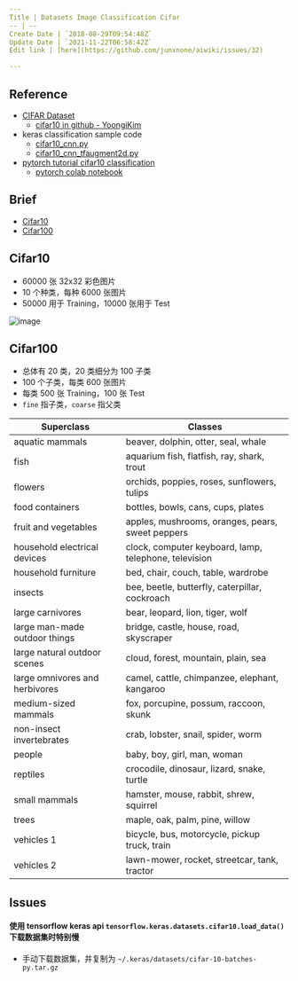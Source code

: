 ```yaml
---
Title | Datasets Image Classification Cifar
-- | --
Create Date | `2018-08-29T09:54:48Z`
Update Date | `2021-11-22T06:58:42Z`
Edit link | [here](https://github.com/junxnone/aiwiki/issues/32)

---
```

## Reference
- [CIFAR Dataset](http://www.cs.toronto.edu/~kriz/cifar.html)
  - [cifar10 in github - YoongiKim](https://github.com/YoongiKim/CIFAR-10-images)
- keras classification sample code
  - [cifar10_cnn.py](https://github.com/keras-team/keras/blob/master/examples/cifar10_cnn.py)
  - [cifar10_cnn_tfaugment2d.py](https://github.com/keras-team/keras/blob/master/examples/cifar10_cnn_tfaugment2d.py)
- [pytorch tutorial cifar10 classification](https://pytorch.apachecn.org/docs/1.2/beginner/blitz/cifar10_tutorial.html)
  - [pytorch colab notebook](https://colab.research.google.com/github/pytorch/tutorials/blob/gh-pages/_downloads/cifar10_tutorial.ipynb)

## Brief
- [Cifar10](##Cifar10)
- [Cifar100](##Cifar100)

## Cifar10

- 60000 张 32x32 彩色图片
- 10 个种类，每种 6000 张图片
- 50000 用于 Training，10000 张用于 Test

![image](https://user-images.githubusercontent.com/2216970/71060657-07a61e80-21a1-11ea-993f-994add906177.png)

## Cifar100

- 总体有 20 类，20 类细分为 100 子类
- 100 个子类，每类 600 张图片
- 每类 500 张 Training，100 张 Test
- `fine` 指子类，`coarse` 指父类

Superclass | Classes
-- | --
aquatic mammals | beaver, dolphin, otter, seal, whale
fish | aquarium fish, flatfish, ray, shark, trout
flowers | orchids, poppies, roses, sunflowers, tulips
food containers | bottles, bowls, cans, cups, plates
fruit and vegetables | apples, mushrooms, oranges, pears, sweet peppers
household electrical devices | clock, computer keyboard, lamp, telephone, television
household furniture | bed, chair, couch, table, wardrobe
insects | bee, beetle, butterfly, caterpillar, cockroach
large carnivores | bear, leopard, lion, tiger, wolf
large man-made outdoor things | bridge, castle, house, road, skyscraper
large natural outdoor scenes | cloud, forest, mountain, plain, sea
large omnivores and herbivores | camel, cattle, chimpanzee, elephant, kangaroo
medium-sized mammals | fox, porcupine, possum, raccoon, skunk
non-insect invertebrates | crab, lobster, snail, spider, worm
people | baby, boy, girl, man, woman
reptiles | crocodile, dinosaur, lizard, snake, turtle
small mammals | hamster, mouse, rabbit, shrew, squirrel
trees | maple, oak, palm, pine, willow
vehicles 1 | bicycle, bus, motorcycle, pickup truck, train
vehicles 2 | lawn-mower, rocket, streetcar, tank, tractor


## Issues
#### 使用 tensorflow keras api `tensorflow.keras.datasets.cifar10.load_data()` 下载数据集时特别慢
- 手动下载数据集，并复制为 `~/.keras/datasets/cifar-10-batches-py.tar.gz`
